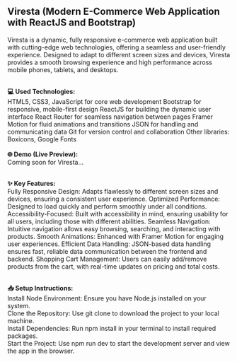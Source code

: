 <h2>Viresta (Modern E-Commerce Web Application with ReactJS and Bootstrap)</h2>
Viresta is a dynamic, fully responsive e-commerce web application built with cutting-edge web technologies, offering a seamless and user-friendly experience. Designed to adapt to different screen sizes and devices, Viresta provides a smooth browsing experience and high performance across mobile phones, tablets, and desktops.<br><br>

<b>💻 Used Technologies:</b><br>
HTML5, CSS3, JavaScript for core web development
Bootstrap for responsive, mobile-first design
ReactJS for building the dynamic user interface
React Router for seamless navigation between pages
Framer Motion for fluid animations and transitions
JSON for handling and communicating data
Git for version control and collaboration
Other libraries: Boxicons, Google Fonts <br><br>
<b>🌐 Demo (Live Preview):</b><br>
Coming soon for Viresta...<br><br>

<b>✨ Key Features:</b><br>
Fully Responsive Design: Adapts flawlessly to different screen sizes and devices, ensuring a consistent user experience.
Optimized Performance: Designed to load quickly and perform smoothly under all conditions.
Accessibility-Focused: Built with accessibility in mind, ensuring usability for all users, including those with different abilities.
Seamless Navigation: Intuitive navigation allows easy browsing, searching, and interacting with products.
Smooth Animations: Enhanced with Framer Motion for engaging user experiences.
Efficient Data Handling: JSON-based data handling ensures fast, reliable data communication between the frontend and backend.
Shopping Cart Management: Users can easily add/remove products from the cart, with real-time updates on pricing and total costs.<br><br>

<b>📥 Setup Instructions:</b><br>
Install Node Environment: Ensure you have Node.js installed on your system.<br>
Clone the Repository: Use git clone to download the project to your local machine.<br>
Install Dependencies: Run npm install in your terminal to install required packages.<br>
Start the Project: Use npm run dev to start the development server and view the app in the browser.<br>
